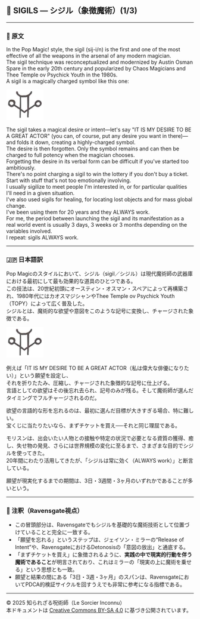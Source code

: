 ## 🧛 SIGILS — シジル（象徴魔術）(1/3)

---

### 🧛 原文

In the Pop Magic! style, the sigil (sij-i/n) is the first and one of the most effective of all the weapons in the arsenal of any modern magician.  
The sigil technique was reconceptualized and modernized by Austin Osman Spare in the early 20th century and popularized by Chaos Magicians and Thee Temple ov Psychick Youth in the 1980s.  
A sigil is a magically charged symbol like this one:  

<img src="sigil1.png" width="100">

The sigil takes a magical desire or intent—let's say "IT IS MY DESIRE TO BE A GREAT ACTOR" (you can, of course, put any desire you want in there)—and folds it down, creating a highly-charged symbol.  
The desire is then forgotten. Only the symbol remains and can then be charged to full potency when the magician chooses.  
Forgetting the desire in its verbal form can be difficult if you've started too ambitiously.  
There's no point charging a sigil to win the lottery if you don't buy a ticket. Start with stuff that's not too emotionally involving.  
I usually sigilize to meet people I'm interested in, or for particular qualities I'll need in a given situation.  
I've also used sigils for healing, for locating lost objects and for mass global change.  
I've been using them for 20 years and they ALWAYS work.  
For me, the period between launching the sigil and its manifestation as a real world event is usually 3 days, 3 weeks or 3 months depending on the variables involved.  
I repeat: sigils ALWAYS work.

---

### 🇯🇵 日本語訳

Pop Magicのスタイルにおいて、シジル（sigil／シジル）は現代魔術師の武器庫における最初にして最も効果的な道具のひとつである。  
この技法は、20世紀初頭にオースティン・オスマン・スペアによって再構築され、1980年代にはカオスマジシャンやThee Temple ov Psychick Youth（TOPY）によって広く普及した。  
シジルとは、魔術的な欲望や意図をこのような記号に変換し、チャージされた象徴である。

<img src="sigil1.png" width="100">

例えば「IT IS MY DESIRE TO BE A GREAT ACTOR（私は偉大な俳優になりたい）」という願望を設定し、  
それを折りたたみ、圧縮し、チャージされた象徴的な記号に仕上げる。  
言語としての欲望はその後忘れ去られ、記号のみが残る。そして魔術師が選んだタイミングでフルチャージされるのだ。

欲望の言語的な形を忘れるのは、最初に選んだ目標が大きすぎる場合、特に難しい。  
宝くじに当たりたいなら、まずチケットを買え──それと同じ理屈である。

モリスンは、出会いたい人物との接触や特定の状況で必要となる資質の獲得、癒し、失せ物の発見、さらには世界規模の変化に至るまで、さまざまな目的でシジルを使ってきた。  
20年間にわたり活用してきたが、「シジルは常に効く（ALWAYS work）」と断言している。

願望が現実化するまでの期間は、3日・3週間・3ヶ月のいずれかであることが多いという。

---

### 🐌 注釈（Ravensgate視点）

- この冒頭部分は、Ravensgateでもシジルを基礎的な魔術技術として位置づけていることと完全に一致する。
- 「願望を忘れる」というステップは、ジェイソン・ミラーの“Release of Intent”や、RavensgateにおけるDetonosisの「意図の放出」と通底する。
- 「まずチケットを買え」に象徴されるように、**実践の中で現実的行動を伴う魔術であること**が明言されており、これはミラーの「現実の上に魔術を乗せる」という思想とも一致。
- 願望と結果の間にある「3日・3週・3ヶ月」のスパンは、RavensgateにおいてPDCA的検証サイクルを回すうえでも非常に参考になる指標である。

---

© 2025 知られざる呪術師（Le Sorcier Inconnu）  
本ドキュメントは [Creative Commons BY-SA 4.0](https://creativecommons.org/licenses/by-sa/4.0/deed.ja) に基づき公開されています。
